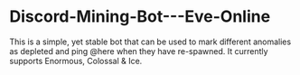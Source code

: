 # Discord-Mining-Bot---Eve-Online
This is a simple, yet stable bot that can be used to mark different anomalies as depleted and ping @here when they have re-spawned. It currently supports Enormous, Colossal &amp; Ice. 
